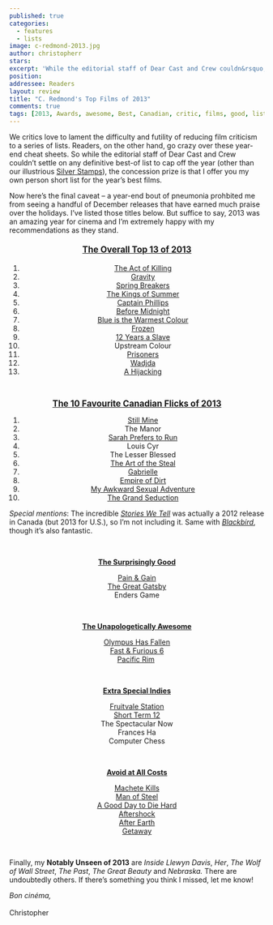 ```yaml
---
published: true
categories:
  - features
  - lists
image: c-redmond-2013.jpg
author: christopherr
stars: 
excerpt: 'While the editorial staff of Dear Cast and Crew couldn&rsquo;t settle on any definitive best-of list to cap off the year, the concession prize is that Chridtopher Redmons offers his own personal short list for the year&rsquo;s best films.'
position: 
addressee: Readers
layout: review
title: "C. Redmond's Top Films of 2013"
comments: true
tags: [2013, Awards, awesome, Best, Canadian, critic, films, good, list, movies, Top films 2013, worst, year end]
---
```


<p>We critics love to lament the difficulty and futility of reducing film criticism to a series of lists. Readers, on the other hand, go crazy over these year-end cheat sheets. So while the editorial staff of Dear Cast and Crew couldn&rsquo;t settle on any definitive best-of list to cap off the year (other than our illustrious <a href="/letters/2013/12/14/2013-silver-stamps.html">Silver Stamps</a>), the concession prize is that I offer you my own person short list for the year&rsquo;s best films.&nbsp;</p>
<p>Now here&rsquo;s the final caveat &ndash; a year-end bout of pneumonia prohbited me from seeing a handful of December releases that have earned much praise over the holidays. I&rsquo;ve listed those titles below. But suffice to say, 2013 was an amazing year for cinema and I&rsquo;m extremely happy with my recommendations as they stand.</p>
<h4 style="text-align:center;"><span style="text-decoration:underline;"><strong style="font-size:120%;">The Overall Top 13 of 2013</strong></span></h4>
<ol style="text-align:center;">
<li><a href="/letters/2013/9/13/the-act-of-killing.html">The Act of Killing</a></li>
<li><a href="/letters/2013/10/4/gravity.html">Gravity</a></li>
<li><a href="/letters/2013/3/28/spring-breakers.html">Spring Breakers</a></li>
<li><a href="/letters/2013/6/17/the-kings-of-summer.html">The Kings of Summer</a></li>
<li><a href="/letters/2013/10/18/captain-phillips.html">Captain Phillips</a></li>
<li><a href="/letters/2013/6/27/before-midnight.html">Before Midnight</a></li>
<li><a href="/letters/2013/11/18/blue-is-the-warmest-colour.html">Blue is the Warmest Colour</a></li>
<li><a href="/letters/2013/11/28/frozen.html">Frozen</a></li>
<li><a href="/letters/2013/11/13/12-years-a-slave.html">12 Years a Slave</a></li>
<li>Upstream Colour</li>
<li><a href="/letters/2013/9/10/prisoners.html">Prisoners</a></li>
<li><a href="/letters/2013/11/5/wadjda.html">Wadjda</a></li>
<li style="text-align:center;"> <a href="/letters/2013/8/20/a-hijacking.html">A Hijacking</a></li>
</ol>
<p style="text-align:center;">&nbsp;</p>
<p style="text-align:center;"><span style="text-decoration:underline;"><strong style="font-size:120%;">The 10 Favourite Canadian Flicks of 2013</strong></span></p>
<ol style="text-align:center;">
<li><a href="/letters/2013/4/19/still-mine.html">Still Mine</a></li>
<li>The Manor</li>
<li><a href="/letters/2013/6/11/sarah-prefers-to-run.html">Sarah Prefers to Run</a></li>
<li>Louis Cyr</li>
<li>The Lesser Blessed</li>
<li><a href="/letters/2013/9/20/the-art-of-the-steal.html">The Art of the Steal</a></li>
<li><a href="/letters/2013/10/23/gabrielle.html">Gabrielle </a></li>
<li><a href="http://www.youtube.com/watch?v=iKyAxzkjdB0">Empire of Dirt</a></li>
<li><a href="/letters/2013/4/29/my-awkward-sexual-adventure.html">My Awkward Sexual Adventure</a></li>
<li><a href="/letters/2013/9/18/the-grand-seduction.html">The Grand Seduction</a></li>
</ol>
<p style="text-align:left;"><em>Special mentions</em>: The incredible <a href="/letters/2012/11/7/stories-we-tell.html"><em>Stories We Tell</em></a> was actually a 2012 release in Canada (but 2013 for U.S.), so I&rsquo;m not including it. Same with <a href="/letters/2012/9/25/blackbird.html"><em>Blackbird</em></a>, though it&rsquo;s also fantastic.</p>
<p style="text-align:center;">&nbsp;</p>
<p style="text-align:center;"><span style="text-decoration:underline;"><strong>The Surprisingly Good</strong></span></p>
<p style="text-align:center;"><a href="/letters/2013/4/26/pain-gain.html">Pain &amp; Gain</a><br /><a href="/letters/2013/5/10/the-great-gatsby.html">The Great Gatsby</a><br />Enders Game</p>
<p style="text-align:center;">&nbsp;</p>
<p style="text-align:center;"><span style="text-decoration:underline;"><strong>The Unapologetically Awesome</strong></span></p>
<p style="text-align:center;"><a href="/letters/2013/3/22/olympus-has-fallen.html">Olympus Has Fallen</a><br /><a href="/letters/2013/5/27/fast-furious-6.html">Fast &amp; Furious 6</a><br /><a href="/letters/2013/7/11/pacific-rim.html">Pacific Rim</a>&nbsp;</p>
<p style="text-align:center;">&nbsp;</p>
<p style="text-align:center;"><span style="text-decoration:underline;"><strong>Extra Special Indies</strong></span></p>
<p style="text-align:center;"><a href="/letters/2013/8/6/fruitvale-station.html">Fruitvale Station</a><br /><a href="/letters/2013/10/8/short-term-12.html">Short Term 12</a><br />The Spectacular Now<br />Frances Ha<br />Computer Chess</p>
<p style="text-align:center;">&nbsp;</p>
<p style="text-align:center;"><span style="text-decoration:underline;"><strong>Avoid at All Costs</strong></span></p>
<p style="text-align:center;"><a href="/letters/2013/10/9/machete-kills.html">Machete Kills</a><br /><a href="/letters/2013/6/14/man-of-steel.html">Man of Steel</a><br /><a href="/letters/2013/2/15/a-good-day-to-die-hard.html">A Good Day to Die Hard</a><br /><a href="/letters/2013/5/14/aftershock.html">Aftershock</a><br /><a href="/letters/2013/6/7/after-earth.html">After Earth</a><br /><a href="/letters/2013/9/4/getaway.html">Getaway</a></p>
<p style="text-align:center;">&nbsp;</p>
<p style="text-align:left;">Finally, my <strong>Notably Unseen of 2013</strong> are <em>Inside Llewyn Davis</em>, <em>Her</em>, <em>The Wolf of Wall Street</em>, <em>The Past</em>, <em>The Great Beauty</em> and <em>Nebraska.</em> There are undoubtedly others. If there&#8217;s something you think I missed, let me know!<em>&nbsp;</em></p>
<p style="text-align:left;"><em>Bon cin&eacute;ma,</em><br /><br />Christopher</p></div>
